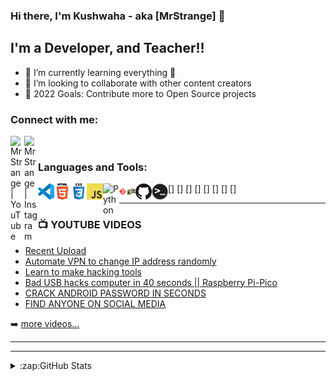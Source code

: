 ### Hi there, I'm Kushwaha - aka [MrStrange] 👋 

## I'm a Developer, and Teacher!!

- 🌱 I’m currently learning everything 🤣
- 👯 I’m looking to collaborate with other content creators
- 🥅 2022 Goals: Contribute more to Open Source projects

### Connect with me:

[<img align="left" alt="MrStrange | YouTube" width="22px" src="https://cdn.jsdelivr.net/npm/simple-icons@v3/icons/youtube.svg" />][youtube]
[<img align="left" alt="MrStrange | Instagram" width="22px" src="https://cdn.jsdelivr.net/npm/simple-icons@v3/icons/instagram.svg" />][instagram]

<br />

### Languages and Tools:

[<img align="left" alt="Visual Studio Code" width="26px" src="https://raw.githubusercontent.com/github/explore/80688e429a7d4ef2fca1e82350fe8e3517d3494d/topics/visual-studio-code/visual-studio-code.png" />]
[<img align="left" alt="HTML5" width="26px" src="https://raw.githubusercontent.com/github/explore/80688e429a7d4ef2fca1e82350fe8e3517d3494d/topics/html/html.png" />]
[<img align="left" alt="CSS3" width="26px" src="https://raw.githubusercontent.com/github/explore/80688e429a7d4ef2fca1e82350fe8e3517d3494d/topics/css/css.png" />]
[<img align="left" alt="JavaScript" width="26px" src="https://raw.githubusercontent.com/github/explore/80688e429a7d4ef2fca1e82350fe8e3517d3494d/topics/javascript/javascript.png" />]
[<img align="left" alt="Python" width="26px" src="https://raw.githubusercontent.com/jmnote/z-icons/master/svg/python.svg" />]
[<img align="left" alt="Git" width="26px" src="https://raw.githubusercontent.com/github/explore/80688e429a7d4ef2fca1e82350fe8e3517d3494d/topics/git/git.png" />]
[<img align="left" alt="GitHub" width="26px" src="https://raw.githubusercontent.com/github/explore/78df643247d429f6cc873026c0622819ad797942/topics/github/github.png" />]
[<img align="left" alt="Terminal" width="26px" src="https://raw.githubusercontent.com/github/explore/80688e429a7d4ef2fca1e82350fe8e3517d3494d/topics/terminal/terminal.png" />]
<br />

---

### 📺 YOUTUBE VIDEOS

<!-- YOUTUBE:START -->
- [Recent Upload](https://youtu.be/kmAb67EMhbA)
- [Automate VPN to change IP address randomly](https://youtu.be/poaEIGKvAmw)
- [Learn to make hacking tools](https://youtu.be/WVXE-DM8UNs)
- [Bad USB hacks computer in 40 seconds || Raspberry Pi-Pico](https://youtu.be/NZASumkG6M8)
- [CRACK ANDROID PASSWORD IN SECONDS](https://youtu.be/CtaQTDfTqxA)
- [FIND ANYONE ON SOCIAL MEDIA](https://youtu.be/Ktiy6bl_B9I)
<!-- YOUTUBE:END -->

➡️ [more videos...](https://www.youtube.com/c/STRANGELEARNINGSs)

---

---


<details>
  <summary>:zap:GitHub Stats</summary>
    <img align="left" alt="Strange's GitHub Stats" />
  [![Anurag's GitHub stats](https://github-readme-stats.vercel.app/api?username=EnriqueStrange)](https://github.com/EnriqueStrange/github-readme-stats)
</details>




[youtube]: https://www.youtube.com/c/STRANGELEARNINGSs
[instagram]: https://www.instagram.com/strange_learnings_

